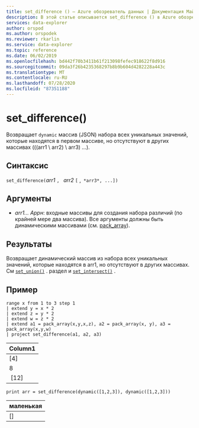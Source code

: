 ```yaml
---
title: set_difference () — Azure обозреватель данных | Документация Майкрософт
description: В этой статье описывается set_difference () в Azure обозреватель данных.
services: data-explorer
author: orspod
ms.author: orspodek
ms.reviewer: rkarlin
ms.service: data-explorer
ms.topic: reference
ms.date: 06/02/2019
ms.openlocfilehash: bd442f70b3411b61f213098fefec918622f8d916
ms.sourcegitcommit: 09da3f26b4235368297b8b9b604d4282228a443c
ms.translationtype: MT
ms.contentlocale: ru-RU
ms.lasthandoff: 07/28/2020
ms.locfileid: "87351188"
---
```

# <a name="set_difference"></a>set_difference()

Возвращает `dynamic` массив (JSON) набора всех уникальных значений, которые находятся в первом массиве, но отсутствуют в других массивах (((arr1 \ arr2) \ arr3) \...).

## <a name="syntax"></a>Синтаксис

`set_difference(`*arr1* `, ` *arr2* `[` ,` *arr3*, ...])`

## <a name="arguments"></a>Аргументы

* *arr1... Аррн*: входные массивы для создания набора различий (по крайней мере два массива). Все аргументы должны быть динамическими массивами (см. [pack_array](packarrayfunction.md)). 

## <a name="returns"></a>Результаты

Возвращает динамический массив из набора всех уникальных значений, которые находятся в arr1, но отсутствуют в других массивах. См [`set_union()`](setunionfunction.md) . раздел и [`set_intersect()`](setintersectfunction.md) .

## <a name="example"></a>Пример

<!-- csl: https://help.kusto.windows.net:443/Samples -->
```kusto
range x from 1 to 3 step 1
| extend y = x * 2
| extend z = y * 2
| extend w = z * 2
| extend a1 = pack_array(x,y,x,z), a2 = pack_array(x, y), a3 = pack_array(x,y,w)
| project set_difference(a1, a2, a3)
```

|Column1|
|---|
|[4]|
|8|
| [12]|

<!-- csl: https://help.kusto.windows.net:443/Samples -->
```kusto
print arr = set_difference(dynamic([1,2,3]), dynamic([1,2,3]))
```

|маленькая|
|---|
|[]|